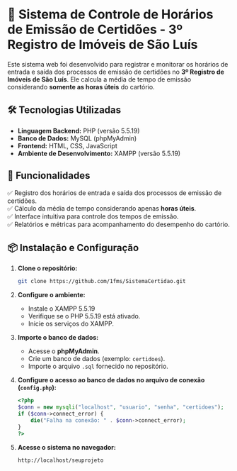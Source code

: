# 📑 Sistema de Controle de Horários de Emissão de Certidões - 3º Registro de Imóveis de São Luís  

Este sistema web foi desenvolvido para registrar e monitorar os horários de entrada e saída dos processos de emissão de certidões no **3º Registro de Imóveis de São Luís**. Ele calcula a média de tempo de emissão considerando **somente as horas úteis** do cartório.  

## 🛠️ Tecnologias Utilizadas  

- **Linguagem Backend:** PHP (versão 5.5.19)  
- **Banco de Dados:** MySQL (phpMyAdmin)  
- **Frontend:** HTML, CSS, JavaScript  
- **Ambiente de Desenvolvimento:** XAMPP (versão 5.5.19)  

## 🚀 Funcionalidades  

✅ Registro dos horários de entrada e saída dos processos de emissão de certidões.  
✅ Cálculo da média de tempo considerando apenas **horas úteis**.  
✅ Interface intuitiva para controle dos tempos de emissão.  
✅ Relatórios e métricas para acompanhamento do desempenho do cartório.  

## 📦 Instalação e Configuração  

1. **Clone o repositório:**  
   ```bash
   git clone https://github.com/1fms/SistemaCertidao.git
   ```

2. **Configure o ambiente:**  
   - Instale o XAMPP 5.5.19
   - Verifique se o PHP 5.5.19 está ativado.  
   - Inicie os serviços do XAMPP.  

3. **Importe o banco de dados:**  
   - Acesse o **phpMyAdmin**.  
   - Crie um banco de dados (exemplo: `certidoes`).  
   - Importe o arquivo `.sql` fornecido no repositório.  

4. **Configure o acesso ao banco de dados no arquivo de conexão (`config.php`):**  
   ```php
   <?php
   $conn = new mysqli("localhost", "usuario", "senha", "certidoes");
   if ($conn->connect_error) {
       die("Falha na conexão: " . $conn->connect_error);
   }
   ?>
   ```

5. **Acesse o sistema no navegador:**  
   ```
   http://localhost/seuprojeto
   ```
